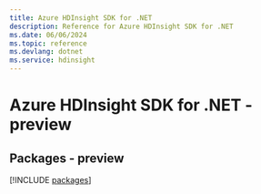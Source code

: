 ```yaml
---
title: Azure HDInsight SDK for .NET
description: Reference for Azure HDInsight SDK for .NET
ms.date: 06/06/2024
ms.topic: reference
ms.devlang: dotnet
ms.service: hdinsight
---
```

# Azure HDInsight SDK for .NET - preview
## Packages - preview
[!INCLUDE [packages](hdinsight-index.md)]